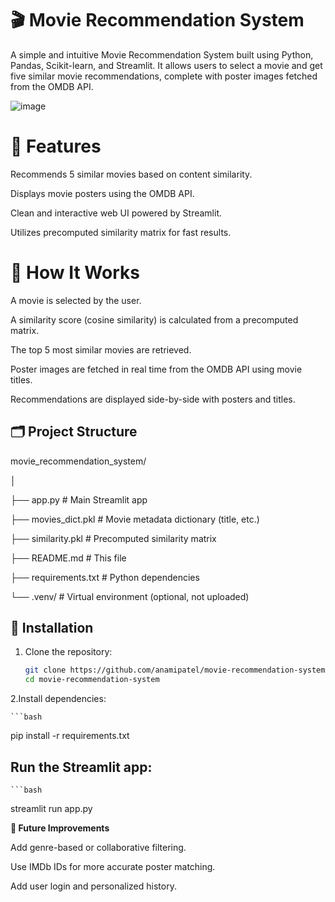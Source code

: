 # 🎬 Movie Recommendation System

A simple and intuitive Movie Recommendation System built using Python, Pandas, Scikit-learn, and Streamlit. It allows users to select a movie and get five similar movie recommendations, complete with poster images fetched from the OMDB API.

![image](https://github.com/user-attachments/assets/03d8705c-257b-4049-a312-7c3baee9786c)

# 🚀 Features

Recommends 5 similar movies based on content similarity.

Displays movie posters using the OMDB API.

Clean and interactive web UI powered by Streamlit.

Utilizes precomputed similarity matrix for fast results.

# 🧠 How It Works

A movie is selected by the user.

A similarity score (cosine similarity) is calculated from a precomputed matrix.

The top 5 most similar movies are retrieved.

Poster images are fetched in real time from the OMDB API using movie titles.

Recommendations are displayed side-by-side with posters and titles.

## 🗂 Project Structure

movie_recommendation_system/

│

├── app.py                 # Main Streamlit app

├── movies_dict.pkl        # Movie metadata dictionary (title, etc.)

├── similarity.pkl         # Precomputed similarity matrix

├── README.md              # This file

├── requirements.txt       # Python dependencies

└── .venv/                 # Virtual environment (optional, not uploaded)

## 🔧 Installation

1. Clone the repository:

    ```bash
    git clone https://github.com/anamipatel/movie-recommendation-system.git
    cd movie-recommendation-system

2.Install dependencies: 

    ```bash
   pip install -r requirements.txt


## Run the Streamlit app:

    ```bash
   streamlit run app.py

**📌 Future Improvements**

Add genre-based or collaborative filtering.

Use IMDb IDs for more accurate poster matching.

Add user login and personalized history.

